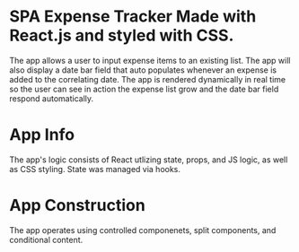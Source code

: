 # SPA Expense Tracker Made with React.js and styled with CSS. 
The app allows a user to input expense items to an existing list. 
The app will also display a date bar field that auto populates whenever an expense is added to the correlating date. 
The app is rendered dynamically in real time so the user can see in action the expense list grow and the date bar field respond automatically.

# App Info
The app's logic consists of React utlizing state, props, and JS logic, as well as CSS styling. State was managed via hooks.

# App Construction
The app operates using controlled componenets, split components, and conditional content. 

